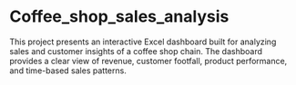 # Coffee_shop_sales_analysis
This project presents an interactive Excel dashboard built for analyzing sales and customer insights of a coffee shop chain. The dashboard provides a clear view of revenue, customer footfall, product performance, and time-based sales patterns.
